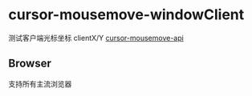 # cursor-mousemove-windowClient

测试客户端光标坐标 clientX/Y  [cursor-mousemove-api](https://koringz.github.io/sclientandscreen/index.html)

## Browser

支持所有主流浏览器
